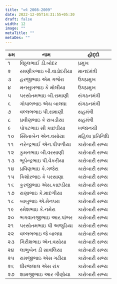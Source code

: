 ```yaml
---
title: "વર્ષ 2008-2009"
date: 2022-12-05T14:31:55+05:30
draft: false
width: 12
image: ""
metaTitle: ""
metaDes: ""
---
```


| ક્રમ | નામ | હોદ્દો |
| --- | --- | --- |
| ૧ | વિઠ્ઠલભાઈ ડી.બોદર | પ્રમુખ |
| ૨ | રમણીકભાઇ બી.વાડોદરીયા | માનદમંત્રી |
| ૩ | હરજીભાઇ એમ ગજેરા | ઉપપ્રમુખ |
| ૪ | મનસુખભાઇ કે મોલીયા | ઉપપ્રમુખ |
| ૫ | પરસોતમભાઇ બી.રામાણી | સંગઠનમંત્રી |
| ૬ | ગોપાલભાઇ એચ બાલધા | સંગઠનમંત્રી |
| ૭ | વલ્લભભાઇ પી.રામાણી | સહમંત્રી |
| ૮ | પ્રવીણભાઇ કે રાબડીયા | સહમંત્રી |
| ૯ | પોપટભાઇ સી કાછડીયા | ખજાનચી |
| ૧૦ | સ્મિતાબેન એન.વસોયા | મહિલા પ્રતિનિધિ |
| ૧૧ | નરેન્દ્રભાઈ એન.પીપળીયા | કારોબારી સભ્ય |
| ૧૨ | કુમનભાઇ બી.વરસાણી | કારોબારી સભ્ય |
| ૧૩ | ભૂપેન્દ્રભાઇ પી.વેકરીયા | કારોબારી સભ્ય |
| ૧૪ | પ્રવિણભાઇ કે.ગજેરા | કારોબારી સભ્ય |
| ૧૫ | કિશોરભાઇ કે પરસાણા | કારોબારી સભ્ય |
| ૧૬ | કુરજીભાઇ એસ.કાછડીયા | કારોબારી સભ્ય |
| ૧૭ | રાણાભાઇ કે.માદળીયા | કારોબારી સભ્ય |
| ૧૮ | બાબુભાઇ એ.મેનપરા | કારોબારી સભ્ય |
| ૧૯ | રમેશભાઇ કે.નમેરા | કારોબારી સભ્ય |
| ૨૦ | ભગવાનજીભાઇ આર.પાંભર | કારોબારી સભ્ય |
| ૨૧ | પરસોતમભાઇ પી અજુડિયા | કારોબારી સભ્ય |
| ૨૨ | વલ્લભભાઇ જે બાલધા | કારોબારી સભ્ય |
| ૨૩ | ગિરીશભાઇ એન.વસોયા | કારોબારી સભ્ય |
| ૨૪ | લાભુબેન ડી સાવલિયા | કારોબારી સભ્ય |
| ૨૫ | રામજીભાઇ એસ ગઢીયા | કારોબારી સભ્ય |
| ૨૬ | ધીરજલાલ એસ રાંક | કારોબારી સભ્ય |
| ૨૭ | શામજીભાઇ આર ગીણોયા | કારોબારી સભ્ય |
